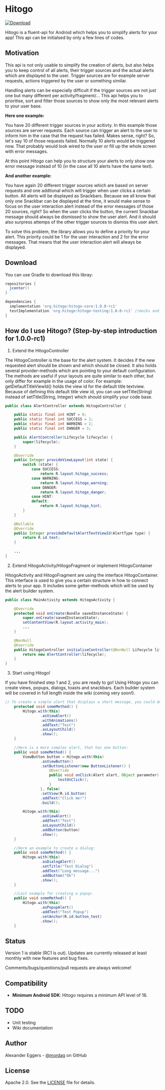 Hitogo
=====
[![Download](https://api.bintray.com/packages/mordag/android/hitogo-core/images/download.svg) ](https://bintray.com/mordag/android/hitogo-core/_latestVersion)

Hitogo is a fluent-api for Android which helps you to simplify alerts for your app! This api can be initialsed by only a few lines of codes.

Motivation
--------
This api is not only usable to simplify the creation of alerts, but also helps you to keep control of all alerts, their trigger sources and the actual alerts which are displayed to the user. Trigger sources are for example server requests, actions triggered by the user or something similar.

Handling alerts can be especially difficult if the trigger sources are not just one but many different per activity/fragment/... This api helps you to prioritise, sort and filter those sources to show only the most relevant alerts to your user base. 

**Here one example:**

You have 20 different trigger sources in your acitivty. In this example those sources are server requests. Each source can trigger an alert to the user to inform him in the case that the request has failed. Makes sense, right? So, let's say 10 of those requests failed. Normally 10 alerts would be triggered now. That probably would look wired to the user or fill up the whole screen with error messages.

At this point Hitogo can help you to structure your alerts to only show one error message instead of 10 (in the case all 10 alerts have the same text).

**And another example:**

You have again 20 different trigger sources which are based on server requests and one addtional which will trigger when user clicks a certain button. All alerts will be displayed as Snackbars. Because we all know that only one Snackbar can be displayed at the time, it would make sense to focus on the user interaction alert instead of the error messages of those 20 sources, right? So when the user clicks the button, the current Snackbar message should always be dismissed to show the user alert. And it should also surpress attemps of the other trigger sources to dismiss this user alert.

To solve this problem, the library allows you to define a priority for your alert. This priority could be 1 for the user interaction and 2 for the error messages. That means that the user interaction alert will always be displayed.

Download
--------
You can use Gradle to download this libray:

```gradle
repositories {
  jcenter()
}

dependencies {
  implementation 'org.hitogo:hitogo-core:1.0.0-rc1'
  testImplementation 'org.hitogo:hitogo-testing:1.0.0-rc1' //mocks and testing tools
}
```

How do I use Hitogo? (Step-by-step introduction for 1.0.0-rc1)
-------------------

1. Extend the HitogoController

The HitogoController is the base for the alert system. It decides if the new requested alert should be shown and which should be closed. It also holds several provider-methods which are pointing to your default configuration. The methods are useful if your layouts are quite similar to each other, but only differ for example in the usage of color. For example: getDefaultTitleViewId() holds the view id for the default title textview. Because of defining this default title view id, you can use setTitle(String) instead of setTitle(String, Integer) which should simplify your code base.

```java
public class AlertController extends HitogoController {

    public static final int HINT = 0;
    public static final int SUCCESS = 1;
    public static final int WARNING = 2;
    public static final int DANGER = 3;

    public AlertController(Lifecycle lifecycle) {
        super(lifecycle);
    }

    @Override
    public Integer provideViewLayout(int state) {
        switch (state) {
            case SUCCESS:
                return R.layout.hitogo_success;
            case WARNING:
                return R.layout.hitogo_warning;
            case DANGER:
                return R.layout.hitogo_danger;
            case HINT:
            default:
                return R.layout.hitogo_hint;
        }
    }

    @Nullable
    @Override
    public Integer provideDefaultAlertTextViewId(AlertType type) {
        return R.id.text;
    }
    
    ...
}
```

2. Extend HitogoActivity/HitogoFragment or implement HitogoContainer

HitogoActivity and HitogoFragment are using the interface HitogoContainer. This interface is used to give you a certain structure in how to connect alerts to your app. It includes some getter-methods which will be used by the alert builder system.

```java
public class MainActivity extends HitogoActivity {

    @Override
    protected void onCreate(Bundle savedInstanceState) {
        super.onCreate(savedInstanceState);
        setContentView(R.layout.activity_main);
        ...
    }

    @NonNull
    @Override
    public HitogoController initialiseController(@NonNull Lifecycle lifecycle) {
        return new AlertController(lifecycle);
    }
}
```

3. Start using Hitogo!

If you have finished step 1 and 2, you are ready to go! Using Hitogo you can create views, popups, dialogs, toasts and snackbars. Each builder system will be covered in full length inside the wiki (coming very soon!).

```java
// To create a simple alert that displays a short message, you could do that:
    protected void someMethod() {
        Hitogo.with(this)
                .asViewAlert()
                .withAnimations()
                .addText("Test")
                .asLayoutChild()
                .show();
    }

    //Here is a more complex alert, that has one button:
    public void someMethod() {
        ViewButton button = Hitogo.with(this)
                .asViewButton()
                .setButtonListener(new ButtonListener() {
                    @Override
                    public void onClick(Alert alert, Object parameter) {
                        testOnClick();
                    }
                }, false)
                .setView(R.id.button)
                .addText("Click me!")
                .build();

        Hitogo.with(this)
                .asViewAlert()
                .addText("Test")
                .asLayoutChild()
                .addButton(button)
                .show();
    }

    //Here an example to create a dialog:
    public void someMethod() {
        Hitogo.with(this)
                .asDialogAlert()
                .setTitle("Test Dialog")
                .addText("Long message...")
                .addButton("Ok")
                .show();
    }

    //Last example for creating a popup:
    public void someMethod() {
        Hitogo.with(this)
                .asPopupAlert()
                .addText("Test Popup")
                .setAnchor(R.id.button_test)
                .show();
    }
```

Status
------
Version 1 is stable (RC1 is out). Updates are currently released at least monthly with new features and bug fixes.

Comments/bugs/questions/pull requests are always welcome!

Compatibility
-------------

 * **Minimum Android SDK**: Hitogo requires a minimum API level of 16.
 
TODO
-------------
* Unit testing
* Wiki documentation

Author
------
Alexander Eggers - [@mordag][2] on GitHub

License
-------
Apache 2.0. See the [LICENSE][1] file for details.


[1]: https://github.com/Mordag/hitogo/blob/1.0/LICENSE
[2]: https://github.com/Mordag
